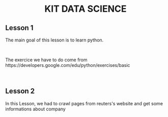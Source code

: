 <center> <h1>KIT DATA SCIENCE</h1> </center>

<h2>Lesson 1</h2>
<p>The main goal of this lesson is to learn python.</p><br/>
<p>The exercice we have to do come from https://developers.google.com/edu/python/exercises/basic</p><br/>

<h2>Lesson 2</h2>
<p>In this Lesson, we had to crawl pages from reuters's website and get some informations about company<p>

